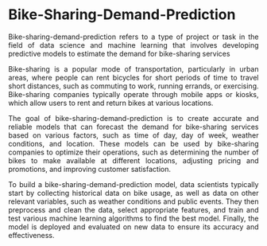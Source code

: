 # Bike-Sharing-Demand-Prediction
<p align="justify">
Bike-sharing-demand-prediction refers to a type of project or task in the field of data science and machine learning that involves developing predictive models to estimate the demand for bike-sharing services</p>
<p align="justify">
Bike-sharing is a popular mode of transportation, particularly in urban areas, where people can rent bicycles for short periods of time to travel short distances, such as commuting to work, running errands, or exercising. Bike-sharing companies typically operate through mobile apps or kiosks, which allow users to rent and return bikes at various locations.</p>

<p align="justify"> The goal of bike-sharing-demand-prediction is to create accurate and reliable models that can forecast the demand for bike-sharing services based on various factors, such as time of day, day of week, weather conditions, and location. These models can be used by bike-sharing companies to optimize their operations, such as determining the number of bikes to make available at different locations, adjusting pricing and promotions, and improving customer satisfaction. </p>

<p align="justify">
To build a bike-sharing-demand-prediction model, data scientists typically start by collecting historical data on bike usage, as well as data on other relevant variables, such as weather conditions and public events. They then preprocess and clean the data, select appropriate features, and train and test various machine learning algorithms to find the best model. Finally, the model is deployed and evaluated on new data to ensure its accuracy and effectiveness.</p>
